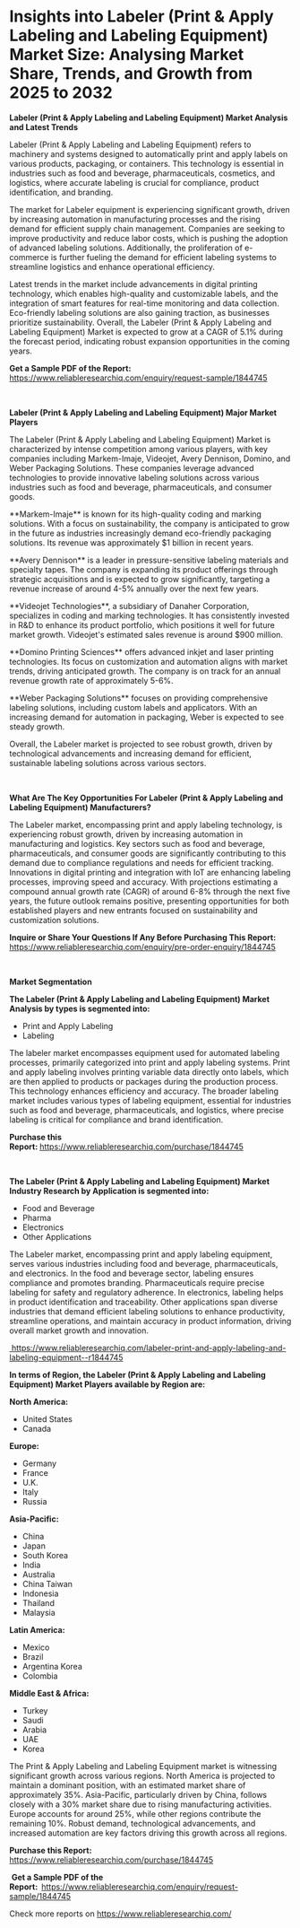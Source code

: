 <p><h1>Insights into Labeler (Print & Apply Labeling and Labeling Equipment) Market Size: Analysing Market Share, Trends, and Growth from 2025 to 2032</h1></p><p><strong>Labeler (Print & Apply Labeling and Labeling Equipment) Market Analysis and Latest Trends</strong></p>
<p><p>Labeler (Print & Apply Labeling and Labeling Equipment) refers to machinery and systems designed to automatically print and apply labels on various products, packaging, or containers. This technology is essential in industries such as food and beverage, pharmaceuticals, cosmetics, and logistics, where accurate labeling is crucial for compliance, product identification, and branding.</p><p>The market for Labeler equipment is experiencing significant growth, driven by increasing automation in manufacturing processes and the rising demand for efficient supply chain management. Companies are seeking to improve productivity and reduce labor costs, which is pushing the adoption of advanced labeling solutions. Additionally, the proliferation of e-commerce is further fueling the demand for efficient labeling systems to streamline logistics and enhance operational efficiency.</p><p>Latest trends in the market include advancements in digital printing technology, which enables high-quality and customizable labels, and the integration of smart features for real-time monitoring and data collection. Eco-friendly labeling solutions are also gaining traction, as businesses prioritize sustainability. Overall, the Labeler (Print & Apply Labeling and Labeling Equipment) Market is expected to grow at a CAGR of 5.1% during the forecast period, indicating robust expansion opportunities in the coming years.</p></p>
<p><strong>Get a Sample PDF of the Report:&nbsp;</strong> <a href="https://www.reliableresearchiq.com/enquiry/request-sample/1844745?utm_campaign=3180&utm_medium=2&utm_source=Github&utm_content=ia&utm_term=12042025&utm_id=labeler-print-apply-labeling-and-labeling-equipment">https://www.reliableresearchiq.com/enquiry/request-sample/1844745</a></p>
<p>&nbsp;</p>
<p><strong>Labeler (Print & Apply Labeling and Labeling Equipment) Major Market Players</strong></p>
<p><p>The Labeler (Print & Apply Labeling and Labeling Equipment) Market is characterized by intense competition among various players, with key companies including Markem-Imaje, Videojet, Avery Dennison, Domino, and Weber Packaging Solutions. These companies leverage advanced technologies to provide innovative labeling solutions across various industries such as food and beverage, pharmaceuticals, and consumer goods.</p><p>**Markem-Imaje** is known for its high-quality coding and marking solutions. With a focus on sustainability, the company is anticipated to grow in the future as industries increasingly demand eco-friendly packaging solutions. Its revenue was approximately $1 billion in recent years.</p><p>**Avery Dennison** is a leader in pressure-sensitive labeling materials and specialty tapes. The company is expanding its product offerings through strategic acquisitions and is expected to grow significantly, targeting a revenue increase of around 4-5% annually over the next few years.</p><p>**Videojet Technologies**, a subsidiary of Danaher Corporation, specializes in coding and marking technologies. It has consistently invested in R&D to enhance its product portfolio, which positions it well for future market growth. Videojet's estimated sales revenue is around $900 million.</p><p>**Domino Printing Sciences** offers advanced inkjet and laser printing technologies. Its focus on customization and automation aligns with market trends, driving anticipated growth. The company is on track for an annual revenue growth rate of approximately 5-6%.</p><p>**Weber Packaging Solutions** focuses on providing comprehensive labeling solutions, including custom labels and applicators. With an increasing demand for automation in packaging, Weber is expected to see steady growth.</p><p>Overall, the Labeler market is projected to see robust growth, driven by technological advancements and increasing demand for efficient, sustainable labeling solutions across various sectors.</p></p>
<p>&nbsp;</p>
<p><strong>What Are The Key Opportunities For Labeler (Print & Apply Labeling and Labeling Equipment) Manufacturers?</strong></p>
<p><p>The Labeler market, encompassing print and apply labeling technology, is experiencing robust growth, driven by increasing automation in manufacturing and logistics. Key sectors such as food and beverage, pharmaceuticals, and consumer goods are significantly contributing to this demand due to compliance regulations and needs for efficient tracking. Innovations in digital printing and integration with IoT are enhancing labeling processes, improving speed and accuracy. With projections estimating a compound annual growth rate (CAGR) of around 6-8% through the next five years, the future outlook remains positive, presenting opportunities for both established players and new entrants focused on sustainability and customization solutions.</p></p>
<p><strong>Inquire or Share Your Questions If Any Before Purchasing This Report:</strong> <a href="https://www.reliableresearchiq.com/enquiry/pre-order-enquiry/1844745?utm_campaign=3180&utm_medium=2&utm_source=Github&utm_content=ia&utm_term=12042025&utm_id=labeler-print-apply-labeling-and-labeling-equipment">https://www.reliableresearchiq.com/enquiry/pre-order-enquiry/1844745</a></p>
<p>&nbsp;</p>
<p><strong>Market Segmentation</strong></p>
<p><strong>The Labeler (Print & Apply Labeling and Labeling Equipment) Market Analysis by types is segmented into:</strong></p>
<p><ul><li>Print and Apply Labeling</li><li>Labeling</li></ul></p>
<p><p>The labeler market encompasses equipment used for automated labeling processes, primarily categorized into print and apply labeling systems. Print and apply labeling involves printing variable data directly onto labels, which are then applied to products or packages during the production process. This technology enhances efficiency and accuracy. The broader labeling market includes various types of labeling equipment, essential for industries such as food and beverage, pharmaceuticals, and logistics, where precise labeling is critical for compliance and brand identification.</p></p>
<p><strong>Purchase this Report:&nbsp;</strong><a href="https://www.reliableresearchiq.com/purchase/1844745?utm_campaign=3180&utm_medium=2&utm_source=Github&utm_content=ia&utm_term=12042025&utm_id=labeler-print-apply-labeling-and-labeling-equipment">https://www.reliableresearchiq.com/purchase/1844745</a></p>
<p>&nbsp;</p>
<p><strong>The Labeler (Print & Apply Labeling and Labeling Equipment) Market Industry Research by Application is segmented into:</strong></p>
<p><ul><li>Food and Beverage</li><li>Pharma</li><li>Electronics</li><li>Other Applications</li></ul></p>
<p><p>The Labeler market, encompassing print and apply labeling equipment, serves various industries including food and beverage, pharmaceuticals, and electronics. In the food and beverage sector, labeling ensures compliance and promotes branding. Pharmaceuticals require precise labeling for safety and regulatory adherence. In electronics, labeling helps in product identification and traceability. Other applications span diverse industries that demand efficient labeling solutions to enhance productivity, streamline operations, and maintain accuracy in product information, driving overall market growth and innovation.</p></p>
<p><a href="https://www.reliableresearchiq.com/labeler-print-and-apply-labeling-and-labeling-equipment--r1844745?utm_campaign=3180&utm_medium=2&utm_source=Github&utm_content=ia&utm_term=12042025&utm_id=labeler-print-apply-labeling-and-labeling-equipment">&nbsp;https://www.reliableresearchiq.com/labeler-print-and-apply-labeling-and-labeling-equipment--r1844745</a></p>
<p><strong>In terms of Region, the Labeler (Print & Apply Labeling and Labeling Equipment) Market Players available by Region are:</strong></p>
<p>
    <p> <strong> North America: </strong>
        <ul>
            <li>United States</li>
            <li>Canada</li>
        </ul>
        </p> 
    <p> <strong> Europe: </strong>
        <ul>
            <li>Germany</li>
            <li>France</li>
            <li>U.K.</li>
            <li>Italy</li>
            <li>Russia</li>
        </ul>
        </p> 
    <p> <strong> Asia-Pacific: </strong>
        <ul>
            <li>China</li>
            <li>Japan</li>
            <li>South Korea</li>
            <li>India</li>
            <li>Australia</li>
            <li>China Taiwan</li>
            <li>Indonesia</li>
            <li>Thailand</li>
            <li>Malaysia</li>
        </ul>
        </p> 
    <p> <strong> Latin America: </strong>
        <ul>
            <li>Mexico</li>
            <li>Brazil</li>
            <li>Argentina Korea</li>
            <li>Colombia</li>
        </ul>
        </p> 
    <p> <strong> Middle East & Africa: </strong>
        <ul>
            <li>Turkey</li>
            <li>Saudi</li>
            <li>Arabia</li>
            <li>UAE</li>
            <li>Korea</li>
        </ul>
    </p>
    </p>
<p><p>The Print & Apply Labeling and Labeling Equipment market is witnessing significant growth across various regions. North America is projected to maintain a dominant position, with an estimated market share of approximately 35%. Asia-Pacific, particularly driven by China, follows closely with a 30% market share due to rising manufacturing activities. Europe accounts for around 25%, while other regions contribute the remaining 10%. Robust demand, technological advancements, and increased automation are key factors driving this growth across all regions.</p></p>
<p><strong>Purchase this Report: </strong><a href="https://www.reliableresearchiq.com/purchase/1844745?utm_campaign=3180&utm_medium=2&utm_source=Github&utm_content=ia&utm_term=12042025&utm_id=labeler-print-apply-labeling-and-labeling-equipment">https://www.reliableresearchiq.com/purchase/1844745</a></p>
<p>&nbsp;<strong>Get a Sample PDF of the Report:&nbsp;&nbsp;</strong><a href="https://www.reliableresearchiq.com/enquiry/request-sample/1844745?utm_campaign=3180&utm_medium=2&utm_source=Github&utm_content=ia&utm_term=12042025&utm_id=labeler-print-apply-labeling-and-labeling-equipment">https://www.reliableresearchiq.com/enquiry/request-sample/1844745</a></p>
<p><strong></strong></p>
<p>Check more reports on <a href="https://www.reliableresearchiq.com/?utm_campaign=3180&utm_medium=2&utm_source=Github&utm_content=ia&utm_term=12042025&utm_id=labeler-print-apply-labeling-and-labeling-equipment">https://www.reliableresearchiq.com/</a></p>